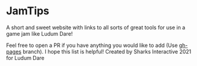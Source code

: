 # JamTips
A short and sweet website with links to all sorts of great tools for use in a game jam like Ludum Dare!

Feel free to open a PR if you have anything you would like to add (Use [gh-pages](https://github.com/Sharks-Interactive/JamTips/tree/gh-pages) branch). I hope this list is helpful!
Created by Sharks Interactive 2021 for Ludum Dare
